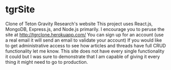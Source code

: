 # tgrSite
Clone of Teton Gravity Research's website
This project uses React.js, MongoDB, Express.js, and Node.js primarily. 
I encourage you to peruse the site at http://tgrclone.herokuapp.com/ 
You can sign up for an account (use a real email it will send an email to validate your account)
If you would like to get administrative access to see how articles and threads have full CRUD functionality let me know.
This site does not have every single functionality it could but I was sure to demonstrate that I am capable of giving it every thing it
might need to go to production.

